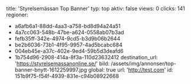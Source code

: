 title: 'Styrelsemässan Top Banner'
typ: top
aktiv: false
views: 0
clicks: 141
regioner:
  - a6afb6a1-88dd-4aa3-a758-bd8d94a24a51
  - 4a7cc063-548b-47be-a624-0558ab07b3ad
  - fefb35ff-342e-4974-9cd5-b3d9b06b2644
  - be2b6036-73b1-4f95-9957-4ad5bcabc684
  - 004eb45e-a37c-402e-9ed4-59b5d3deafd6
  - 1b754d96-2908-414a-8f3a-110d23632412
destination_url: 'https://styrelsemassanonline.se/'
bild: /assets/img/annonser/top-banner-bnytt-1612259997.jpg
global: true
url: 'http://test.com'
id: 151b9f75-f54f-4939-831e-c94b08922668
